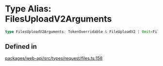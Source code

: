 # Type Alias: FilesUploadV2Arguments

```ts
type FilesUploadV2Arguments: TokenOverridable & FileUploadV2 | Omit<FileUploadV2, "file" | "content"> & FilesUploadV2ArgumentsMultipleFiles;
```

## Defined in

[packages/web-api/src/types/request/files.ts:158](https://github.com/slackapi/node-slack-sdk/blob/c15385ef93ccdde9702f52f7d1f445999203d794/packages/web-api/src/types/request/files.ts#L158)

